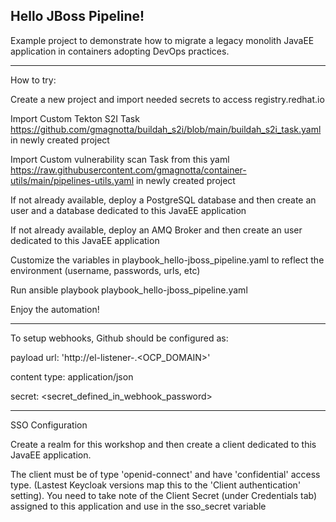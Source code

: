 ## Hello JBoss Pipeline!

Example project to demonstrate how to migrate a legacy monolith JavaEE
application in containers adopting DevOps practices.

---
How to try:

Create a new project and import needed secrets to access registry.redhat.io

Import Custom Tekton S2I Task https://github.com/gmagnotta/buildah_s2i/blob/main/buildah_s2i_task.yaml in newly created project

Import Custom vulnerability scan Task from this yaml https://raw.githubusercontent.com/gmagnotta/container-utils/main/pipelines-utils.yaml in newly created project

If not already available, deploy a PostgreSQL database and then create an user and a database dedicated to this JavaEE application

If not already available, deploy an AMQ Broker and then create an user dedicated to this JavaEE application

Customize the variables in playbook_hello-jboss_pipeline.yaml to reflect the environment (username, passwords, urls, etc) 

Run ansible playbook playbook_hello-jboss_pipeline.yaml

Enjoy the automation!

---
To setup webhooks, Github should be configured as:

payload url: 'http://el-listener-<project>.<OCP_DOMAIN>'

content type: application/json

secret: <secret_defined_in_webhook_password>

---
SSO Configuration

Create a realm for this workshop and then create a client dedicated to this JavaEE application.

The client must be of type 'openid-connect' and have 'confidential' access type. (Lastest Keycloak versions map this to the 'Client authentication' setting).
You need to take note of the Client Secret (under Credentials tab) assigned to this application and use in the sso_secret variable